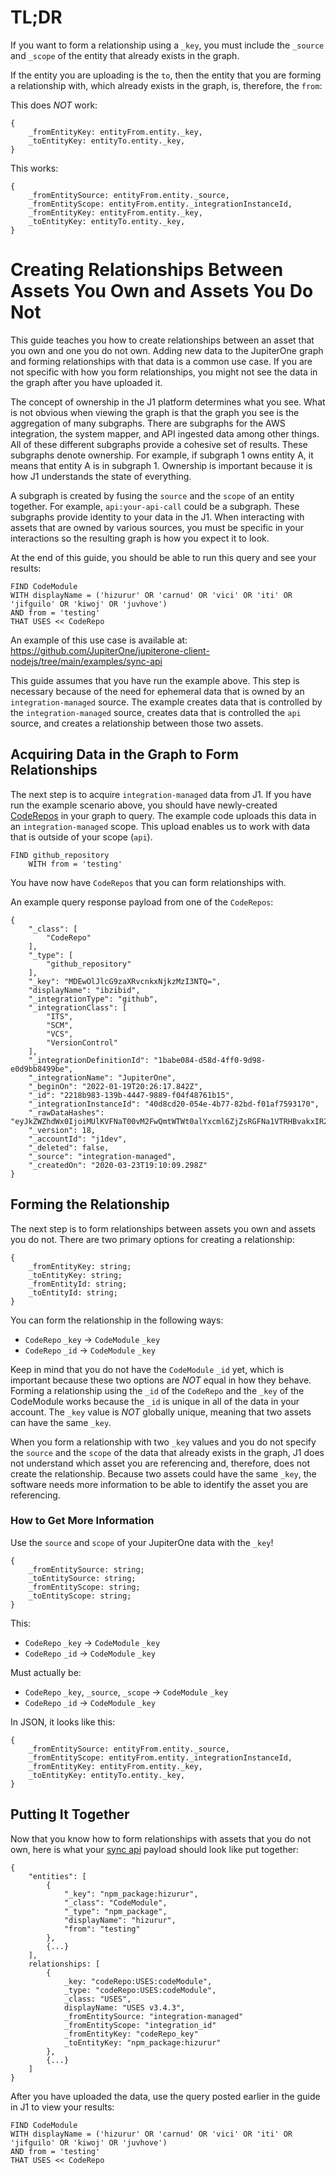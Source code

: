 # TL;DR

If you want to form a relationship using a `_key`, you must include the
`_source` and `_scope` of the entity that already exists in the graph.

If the entity you are uploading is the `to`, then the entity that you
are forming a relationship with, which already exists in the graph, is, therefore, the
`from`:

This does _NOT_ work:

```
{
    _fromEntityKey: entityFrom.entity._key,
    _toEntityKey: entityTo.entity._key,
}
```

This works:

```
{
    _fromEntitySource: entityFrom.entity._source,
    _fromEntityScope: entityFrom.entity._integrationInstanceId,
    _fromEntityKey: entityFrom.entity._key,
    _toEntityKey: entityTo.entity._key,
}
```

# Creating Relationships Between Assets You Own and Assets You Do Not

This guide teaches you how to create relationships between an asset that you own
and one you do not own. Adding new data to the JupiterOne graph and forming relationships 
with that data is a common use case. If you are not specific with how you form relationships, 
you might not see the data in the graph after you have uploaded it.  

The concept of ownership in the J1 platform determines what you see. 
What is not obvious when viewing the graph is that the graph you see is the 
aggregation of many subgraphs. There are subgraphs for the AWS integration, the 
system mapper, and API ingested data among other things. All of these different subgraphs 
provide a cohesive set of results. These subgraphs denote ownership. For example,
if subgraph 1 owns entity A, it means that entity A is in subgraph 1. Ownership
is important because it is how J1 understands the state of everything. 

A subgraph is created by fusing the `source` and the `scope` of an entity together. For example, 
`api:your-api-call` could be a subgraph. These subgraphs provide identity to your data in the J1. 
When interacting with assets that are owned by various sources, you must be
specific in your interactions so the resulting graph is how you expect it to look.


At the end of this guide, you should be able to run this query and see your results:

```
FIND CodeModule
WITH displayName = ('hizurur' OR 'carnud' OR 'vici' OR 'iti' OR 'jifguilo' OR 'kiwoj' OR 'juvhove')
AND from = 'testing'
THAT USES << CodeRepo
```

An example of this use case is available at: https://github.com/JupiterOne/jupiterone-client-nodejs/tree/main/examples/sync-api

This guide assumes that you have run the example above. This step is necessary because of the 
need for ephemeral data that is owned by an `integration-managed` source. The example 
creates data that is controlled by the `integration-managed` source, creates data that 
is controlled the `api` source, and creates a relationship between those two assets.

## Acquiring Data in the Graph to Form Relationships

The next step is to acquire `integration-managed` data from J1. If you have run the 
example scenario above, you should have newly-created [CodeRepos](https://github.com/JupiterOne/jupiterone-client-nodejs/blob/main/examples/sync-api/src/data/code-repos.json) 
in your graph to query. The example code uploads this data in an `integration-managed` 
scope. This upload enables us to work with data that is outside of your scope (`api`).

```
FIND github_repository
    WITH from = 'testing'
```

You have now have `CodeRepos` that you can form relationships with.

An example query response payload from one of the `CodeRepos`:

```
{
    "_class": [
        "CodeRepo"
    ],
    "_type": [
        "github_repository"
    ],
    "_key": "MDEwOlJlcG9zaXRvcnkxNjkzMzI3NTQ=",
    "displayName": "ibzibid",
    "_integrationType": "github",
    "_integrationClass": [
        "ITS",
        "SCM",
        "VCS",
        "VersionControl"
    ],
    "_integrationDefinitionId": "1babe084-d58d-4ff0-9d98-e0d9bb8499be",
    "_integrationName": "JupiterOne",
    "_beginOn": "2022-01-19T20:26:17.842Z",
    "_id": "2218b983-139b-4447-9889-f04f48761b15",
    "_integrationInstanceId": "40d8cd20-054e-4b77-82bd-f01af7593170",
    "_rawDataHashes": "eyJkZWZhdWx0IjoiMUlKVFNaT00vM2FwQmtWTWt0alYxcml6ZjZsRGFNa1VTRHBvakxIR2sxVT0ifQ==",
    "_version": 18,
    "_accountId": "j1dev",
    "_deleted": false,
    "_source": "integration-managed",
    "_createdOn": "2020-03-23T19:10:09.298Z"
}
```

## Forming the Relationship

The next step is to form relationships between assets you own and assets you do not. 
There are two primary options for creating a relationship:

```
{
    _fromEntityKey: string;
    _toEntityKey: string;
    _fromEntityId: string;
    _toEntityId: string;
}
```

You can form the relationship in the following ways:

- `CodeRepo` `_key` -> `CodeModule` `_key`
- `CodeRepo` `_id` -> `CodeModule` `_key`

Keep in mind that you do not have the `CodeModule` `_id` yet, which
is important because these two options are _NOT_ equal in how they behave.
Forming a relationship using the `_id` of the `CodeRepo` and the `_key` of the
CodeModule works because the `_id` is unique in all of the data in your
account. The `_key` value is _NOT_ globally unique, meaning that two assets can have
the same `_key`.

When you form a relationship with two `_key` values and you do not specify the
`source` and the `scope` of the data that already exists in the graph, J1 does not 
understand which asset you are referencing and, therefore, does not create the 
relationship. Because two assets could have the same `_key`, the software needs more 
information to be able to identify the asset you are referencing.

### How to Get More Information

Use the `source` and `scope` of your JupiterOne data with the `_key`!

```
{
    _fromEntitySource: string;
    _toEntitySource: string;
    _fromEntityScope: string;
    _toEntityScope: string;
}
```

This:

- `CodeRepo` `_key` -> `CodeModule` `_key`
- `CodeRepo` `_id` -> `CodeModule` `_key`

Must actually be:

- `CodeRepo` `_key`, `_source`, `_scope` -> `CodeModule` `_key`
- `CodeRepo` `_id` -> `CodeModule` `_key`

In JSON, it looks like this:

```
{
    _fromEntitySource: entityFrom.entity._source,
    _fromEntityScope: entityFrom.entity._integrationInstanceId,
    _fromEntityKey: entityFrom.entity._key,
    _toEntityKey: entityTo.entity._key,
}
```

## Putting It Together

Now that you know how to form relationships with assets that you do not own, here is what 
your [sync api](https://community.askj1.com/kb/articles/786-jupiterone-bulk-upload-schema) payload should look like put together:

```
{
    "entities": [
        {
            "_key": "npm_package:hizurur",
            "_class": "CodeModule",
            "_type": "npm_package",
            "displayName": "hizurur",
            "from": "testing"
        },
        {...}
    ],
    relationships: [
        {
            _key: "codeRepo:USES:codeModule",
            _type: "codeRepo:USES:codeModule",
            _class: "USES",
            displayName: "USES v3.4.3",
            _fromEntitySource: "integration-managed"
            _fromEntityScope: "integration_id"
            _fromEntityKey: "codeRepo_key"
            _toEntityKey: "npm_package:hizurur" 
        },
        {...}
    ]
}
```

After you have uploaded the data, use the query posted earlier in the guide in J1 to view your results:

```
FIND CodeModule
WITH displayName = ('hizurur' OR 'carnud' OR 'vici' OR 'iti' OR 'jifguilo' OR 'kiwoj' OR 'juvhove')
AND from = 'testing'
THAT USES << CodeRepo
```
